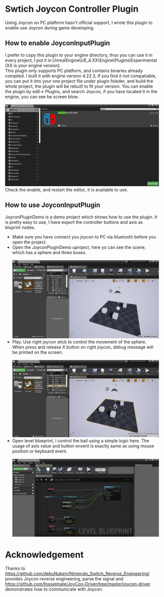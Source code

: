 # Swtich Joycon Controller Plugin
Using Joycon on PC platform hasn't official support, I wrote this plugin to enable use Joycon during game developing.
## How to enable JoyconInputPlugin
I prefer to copy this plugin to your engine directory, thus you can use it in every project, I put it in UnrealEngine\UE_4.XX\Engine\Plugins\Experimental (XX is your engine version).
<br />This plugin only supports PC platform, and contains binaries already compiled. I built it with engine version 4.22.3, If you find it not compatiable, you can put it into your one project file under plugin foleder, and build the whole project, the plugin will be rebuilt to fit your version.
You can enable the plugin by edit-> Plugins, and search Joycon, if you have located it in the engine, you can see be screen blow.
<br /><br />
![JoyconPluginEnable](/UE4_Project/Nintendo_Switch_Joycon_Controller_Plugin/JoyconPluginEnable.png)
Check the enable, and restart the editor, it is available to use.
## How to use JoyconInputPlugin
JoyconPluginDemo is a demo project which shows how to use the plugin. It is pretty easy to use, I have export the controller buttons and axis as bluprint nodes.
* Make sure you have connect you joycon to PC via bluetooth before you open the project.
* Open the JoyconPluginDemo uproject, here yo can see the scene, which has a sphere and three boxes.<br /><br />
![JoyconPluginDemoScene](/UE4_Project/Nintendo_Switch_Joycon_Controller_Plugin/JoyconPluginDemoProjectScene.png)
* Play. Use right joycon stick to control the movement of the sphere. When press and release X button on right joycon, debug message will be printed on the screen.<br /><br />
![recording](/UE4_Project/Nintendo_Switch_Joycon_Controller_Plugin/joycon_uasge_demo.gif)
* Open level blueprint, I control the ball using a simple logic here. The usage of axis value and button envent is exactly same as using mouse position or keyboard event.<br /><br />
![JoyconPluginDemoBP](/UE4_Project/Nintendo_Switch_Joycon_Controller_Plugin/JoyconPluginDemoLevelBP.png)
# Acknowledgement
Thanks to https://github.com/dekuNukem/Nintendo_Switch_Reverse_Engineering/ provides Joycon reverse engineering, parse the signal
and https://github.com/fossephate/JoyCon-Driver/tree/master/joycon-driver demonstrates how to communicate with Joycon. 
